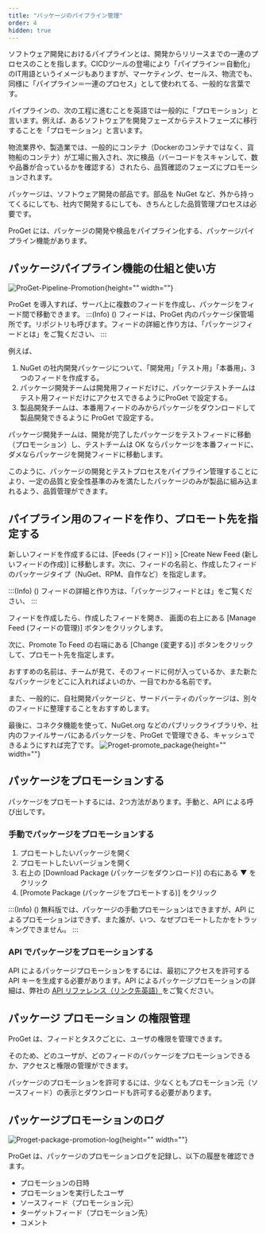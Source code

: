 ```yaml
---
title: "パッケージのパイプライン管理"
order: 4
hidden: true
---
```


ソフトウェア開発におけるパイプラインとは、開発からリリースまでの一連のプロセスのことを指します。CICDツールの登場により「パイプライン＝自動化」のIT用語というイメージもありますが、マーケティング、セールス、物流でも、同様に「パイプライン＝一連のプロセス」として使われてる、一般的な言葉です。

パイプラインの、次の工程に進むことを英語では一般的に「プロモーション」と言います。例えば、あるソフトウェアを開発フェーズからテストフェーズに移行することを「プロモーション」と言います。

物流業界や、製造業では、一般的にコンテナ（Dockerのコンテナではなく、貨物船のコンテナ）が工場に搬入され、次に検品（バーコードをスキャンして、数や品番が合っているかを確認する）されたら、品質確認のフェーズにプロモーションされます。

パッケージは、ソフトウェア開発の部品です。部品を NuGet など、外から持ってくるにしても、社内で開発するにしても、きちんとした品質管理プロセスは必要です。

ProGet には、パッケージの開発や検品をパイプライン化する、パッケージパイプライン機能があります。

## パッケージパイプライン機能の仕組と使い方
![ProGet-Pipeline-Promotion](/resources/docs/details-dev-process.gif){height="" width=""}

ProGet を導入すれば、サーバ上に複数のフィードを作成し、パッケージをフィード間で移動できます。
:::(Info) ()
フィードは、ProGet 内のパッケージ保管場所です。リポジトリも呼びます。フィードの詳細と作り方は、「パッケージフィードとは」をご覧ください、
:::

例えば、

1. NuGet の社内開発パッケージについて、「開発用」「テスト用」「本番用」、3つのフィードを作成する。
2. パッケージ開発チームは開発用フィードだけに、パッケージテストチームはテスト用フィードだけにアクセスできるようにProGet で設定する。
3. 製品開発チームは、本番用フィードのみからパッケージをダウンロードして製品開発できるように ProGet で設定する。

パッケージ開発チームは、開発が完了したパッケージをテストフィードに移動（プロモーション）し、テストチームは  OK ならパッケージを本番フィードに、ダメならパッケージを開発フィードに移動します。

このように、パッケージの開発とテストプロセスをパイプライン管理することにより、一定の品質と安全性基準のみを満たしたパッケージのみが製品に組み込まれるよう、品質管理ができます。

## パイプライン用のフィードを作り、プロモート先を指定する
新しいフィードを作成するには、[Feeds (フィード)] > [Create New Feed (新しいフィードの作成)] に移動します。次に、フィードの名前と、作成したフィードのパッケージタイプ（NuGet、RPM、自作など）を指定します。

:::(Info) ()
フィードの詳細と作り方は、「パッケージフィードとは」をご覧ください、
:::

フィードを作成したら、作成したフィードを開き、 画面の右上にある [Manage Feed (フィードの管理)] ボタンをクリックします。

次に、Promote To Feed の右端にある [Change (変更する)] ボタンをクリックして、プロモート先を指定します。

おすすめの名前は、チームが見て、そのフィードに何が入っているか、また新たなパッケージをどこに入れればよいのか、一目でわかる名前です。

また、一般的に、自社開発パッケージと、サードバーティのパッケージは、別々のフィードに整理することをおすすめします。

最後に、コネクタ機能を使って、NuGet.org などのパブリックライブラリや、社内のファイルサーバにあるパッケージを、ProGet で管理できる、キャッシュできるようにすれば完了です。
![Proget-promote_package](/resources/docs/Proget-promote_package.png){height="" width=""}


## パッケージをプロモーションする
パッケージをプロモートするには、2つ方法があります。手動と、API による呼び出しです。

### 手動でパッケージをプロモーションする
1. プロモートしたいパッケージを開く
2. プロモートしたいバージョンを開く
3. 右上の [Download Package (パッケージをダウンロード)] の右にある ▼ をクリック
4. [Promote Package (パッケージをプロモートする)] をクリック

:::(Info) ()
無料版では、パッケージの手動プロモーションはできますが、API によるプロモーションはできず、また誰が、いつ、なぜプロモートしたかをトラッキングできません。
:::


### API でパッケージをプロモーションする
API によるパッケージプロモーションをするには、最初にアクセスを許可する API キーを生成する必要があります。API によるパッケージプロモーションの詳細は、弊社の [API リファレンス（リンク先英語）](/docs/proget/reference-api)をご覧ください。

## パッケージ プロモーション の権限管理
ProGet は、フィードとタスクごとに、ユーザの権限を管理できます。

そのため、どのユーザが、どのフィードのパッケージをプロモーションできるか、アクセスと権限の管理ができます。

パッケージのプロモーションを許可するには、少なくともプロモーション元（ソースフィード）の表示とダウンロードも許可する必要があります。

## パッケージプロモーションのログ
![Proget-package-promotion-log](/resources/docs/Proget-package-promotion-log.png){height="" width=""}

ProGet は、パッケージのプロモーションログを記録し、以下の履歴を確認できます。

* プロモーションの日時
* プロモーションを実行したユーザ
* ソースフィード（プロモーション元）
* ターゲットフィード（プロモーション先）
* コメント